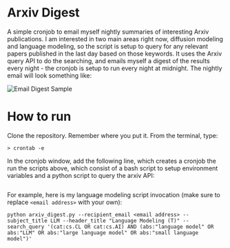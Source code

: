 # Arxiv Digest

A simple cronjob to email myself nightly summaries of interesting Arxiv publications. I am interested in two main areas right now, diffusion modeling and language modeling,
so the script is setup to query for any relevant papers published in the last day based on those keywords. It uses the Arxiv query API to do the searching, and emails myself a digest of the results
every night - the cronjob is setup to run every night at midnight. The nightly email will look something like:

![Email Digest Sample](https://drive.google.com/uc?export=view&id=1w10VO7LO2c8e5pi9xaeFCnW38AeLzD0j)

# How to run

Clone the repository. Remember where you put it. From the terminal, type:

```
> crontab -e
```

In the cronjob window, add the following line, which creates a cronjob the run the scripts above, which consist of a bash script to setup environment variables
and a python script to query the arxiv API:

```
```

For example, here is my language modeling script invocation (make sure to replace `<email address>` with your own):

```
python arxiv_digest.py --recipient_email <email address> --subject_title LLM --header_title "Language Modeling (T)" --search_query '(cat:cs.CL OR cat:cs.AI) AND (abs:"language model" OR abs:"LLM" OR abs:"large language model" OR abs:"small language model")'
```
